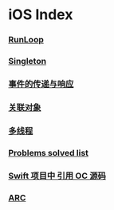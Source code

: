 # iOS Index

### [RunLoop](https://github.com/Monsoir/Notes/blob/master/iOS/RunLoop.md)
### [Singleton](https://github.com/Monsoir/Notes/blob/master/iOS/Singleton.md)
### [事件的传递与响应](https://github.com/Monsoir/Notes/blob/master/iOS/事件的传递与响应.md)
### [关联对象](https://github.com/Monsoir/Notes/blob/master/iOS/关联对象.md)
### [多线程](https://github.com/Monsoir/Notes/blob/master/iOS/多线程.md)
### [Problems solved list](https://github.com/Monsoir/Notes/blob/master/iOS/Problems%20Solved.md)
### [Swift 项目中 引用 OC 源码](./Swift%20项目引用%20OC%20源代码.md)
### [ARC](./ARC.md)


